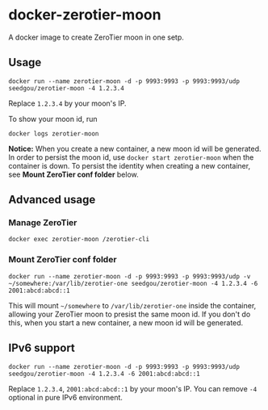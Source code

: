 # docker-zerotier-moon
A docker image to create ZeroTier moon in one setp.

## Usage

```
docker run --name zerotier-moon -d -p 9993:9993 -p 9993:9993/udp seedgou/zerotier-moon -4 1.2.3.4
```
 
Replace `1.2.3.4` by your moon's IP.

To show your moon id, run

```
docker logs zerotier-moon
```

**Notice:**
When you create a new container, a new moon id will be generated. In order to persist the moon id, use `docker start zerotier-moon` when the container is down. To persist the identity when creating a new container, see **Mount ZeroTier conf folder** below.

## Advanced usage

### Manage ZeroTier

```
docker exec zerotier-moon /zerotier-cli
```

### Mount ZeroTier conf folder

```
docker run --name zerotier-moon -d -p 9993:9993 -p 9993:9993/udp -v ~/somewhere:/var/lib/zerotier-one seedgou/zerotier-moon -4 1.2.3.4 -6 2001:abcd:abcd::1
```

This will mount `~/somewhere` to `/var/lib/zerotier-one` inside the container, allowing your ZeroTier moon to presist the same moon id.  If you don't do this, when you start a new container, a new moon id will be generated.

## IPv6 support

```
docker run --name zerotier-moon -d -p 9993:9993 -p 9993:9993/udp seedgou/zerotier-moon -4 1.2.3.4 -6 2001:abcd:abcd::1
```

Replace `1.2.3.4`, `2001:abcd:abcd::1` by your moon's IP. You can remove `-4` optional in pure IPv6 environment.

